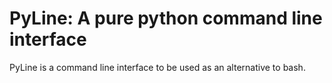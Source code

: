 <h1>PyLine: A pure python command line interface</h1>

PyLine is a command line interface to be used as an alternative to bash.
